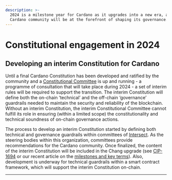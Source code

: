 ```yaml
---
description: >-
  2024 is a milestone year for Cardano as it upgrades into a new era, and the
  Cardano community will be at the forefront of shaping its governance.
---
```


# Constitutional engagement in 2024

## Developing an interim Constitution for Cardano

Until a final Cardano Constitution has been developed and ratified by the community and a [Constitutional Committee](https://docs.intersectmbo.org/cardano/cardano-governance/governance-roles/constitutional-committee) is up and running - a programme of consultation that will take place during 2024 - a set of interim rules will be required to support the transition. The interim Constitution will define both the on-chain ‘technical’ and the off-chain ‘governance’ guardrails needed to maintain the security and reliability of the blockchain. Without an interim Constitution, the interim Constitutional Committee cannot fulfill its role in ensuring (within a limited scope) the constitutionality and technical soundness of on-chain governance actions.&#x20;

The process to develop an interim Constitution started by defining both technical and governance guardrails within committees of [Intersect](https://intersectmbo.org/).  As the steering bodies within this organization, committees provide recommendations for the Cardano community. Once finalized, the content of the interim Constitution will be included in the Chang upgrade (see [CIP-1694](https://github.com/cardano-foundation/CIPs/tree/master/CIP-1694#abstract) or our recent article on the [milestones and key terms](https://www.intersectmbo.org/news/cardanos-governance-key-terms-and-milestones)). Also, development is underway for technical guardrails within a smart contract framework, which will support the interim Constitution on-chain.



***

